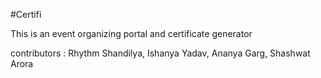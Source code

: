 #Certifi

This is an event organizing portal and certificate generator

contributors : Rhythm Shandilya, Ishanya Yadav, Ananya Garg, Shashwat Arora
